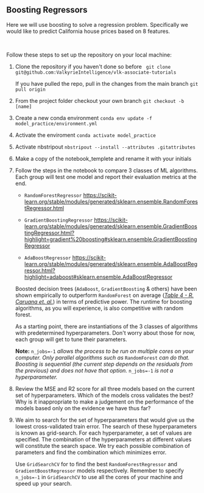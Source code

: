 ## Boosting Regressors

Here we will use boosting to solve a regression problem. Specifically we would
like to predict California house prices based on 8 features.

<br>

Follow these steps to set up the repository on your local machine:

1. Clone the repository if you haven't done so before
   ` git clone git@github.com:ValkyrieIntelligence/vlk-associate-tutorials`

   If you have pulled the repo, pull in the changes from the main branch
   `git pull origin` 

2. From the project folder checkout your own branch
   `git checkout -b [name]`

3. Create a new conda environment
   `conda env update -f model_practice/environment.yml`

4. Activate the enviroment
   `conda activate model_practice`

5. Activate nbstripout
   `nbstripout --install --attributes .gitattributes`

6. Make a copy of the notebook_templete and rename it with your initials 

7. Follow the steps in the notebook to compare 3 classes of ML algorithms. 
   Each group will test one model and report their evaluation metrics at the end. 
   - `RandomForestRegressor` 
      https://scikit-learn.org/stable/modules/generated/sklearn.ensemble.RandomForestRegressor.html

   - `GradientBoostingRegressor`
      https://scikit-learn.org/stable/modules/generated/sklearn.ensemble.GradientBoostingRegressor.html?highlight=gradient%20boosting#sklearn.ensemble.GradientBoostingRegressor
      
   - `AdaBoostRegressor`
      https://scikit-learn.org/stable/modules/generated/sklearn.ensemble.AdaBoostRegressor.html?highlight=adaboost#sklearn.ensemble.AdaBoostRegressor

   Boosted decision trees (`AdaBoost`, `GradientBoosting` & others)
   have been shown empirically to outperform `RandomForest` on average
   ([_Table 4 - R. Caruana et. al._](./readings/compare_ml_algo.pdf)) in terms
   of predictive power. The runtime for boosting algorithms, as you will
   experience, is also competitive with random forest.

   As a starting point, there are instantiations of the 3 classes of
   algorithms with predetermined hyperparameters. Don't worry about those for now, 
   each group will get to tune their parameters. 

   **Note:**
   `n_jobs=-1` _allows the process to be run on multiple cores on
   your computer. Only parallel algorithms such as_ `RandomForest` _can
   do that. Boosting is sequential (the current step depends on the residuals
   from the previous) and does not have that option._
   `n_jobs=-1` _is not a hyperparameter._


8. Review the MSE and R2 score for all three models based on the current set of 
   hyperparameters.  Which of the models cross validates the best? Why is it 
   inappropriate to make a judgement on the performance of the models based only 
   on the evidence we have thus far?

9. We aim to search for the set of hyperparameters that
    would give us the lowest cross-validated train error. The search of these
    hyperparameters is known as grid-search. For each hyperparameter, a set
    of values are specified. The combination of the hyperparameters at different
    values will constitute the search space. We try each possible combination
    of parameters and find the combination which minimizes error.

    Use `GridSearchCV` for to find the best `RandomForestRegressor`
    and `GradientBoostRegressor` models respectively.
    Remember to specify `n_jobs=-1` in `GridSearchCV` to use all the cores of your
    machine and speed up your search.
